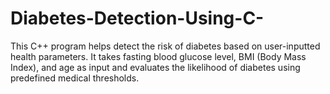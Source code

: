 # Diabetes-Detection-Using-C-
This C++ program helps detect the risk of diabetes based on user-inputted health parameters. It takes fasting blood glucose level, BMI (Body Mass Index), and age as input and evaluates the likelihood of diabetes using predefined medical thresholds.
